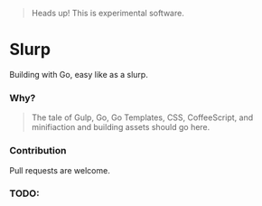 > Heads up! This is experimental software.

# Slurp 
Building with Go, easy like as a slurp.

### Why?

> The tale of Gulp, Go, Go Templates, CSS, CoffeeScript, and minifiaction and building assets should go here.



### Contribution

Pull requests are welcome.


### TODO:
